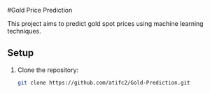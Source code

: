 #Gold Price Prediction

This project aims to predict gold spot prices using machine learning techniques.

## Setup

1. Clone the repository:
   ```bash
   git clone https://github.com/atifc2/Gold-Prediction.git
